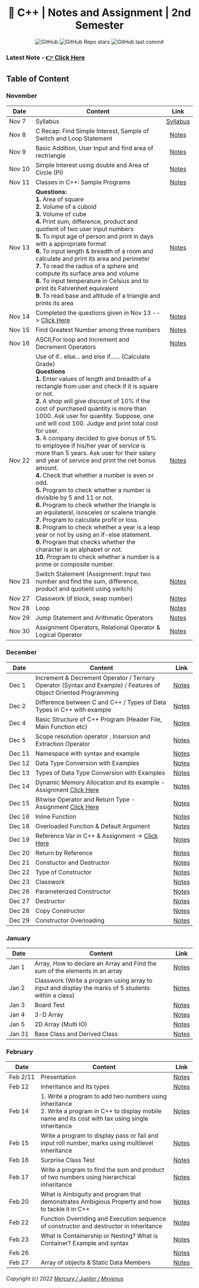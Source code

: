 <div align="center">

<!-- ## Bibek Ghimire is copying my shit 😂😂 -> [Click Here](https://github.com/Ether18/cpp)  -->

# 📜 C++ | Notes and Assignment | 2nd Semester

![GitHub](https://img.shields.io/github/license/zmercury/cpp?style=for-the-badge)
![GitHub Repo stars](https://img.shields.io/github/stars/zmercury/cpp?style=for-the-badge)
![GitHub last commit](https://img.shields.io/github/last-commit/zmercury/cpp?style=for-the-badge)


</div>



<!-- ### Latest Assignment of Dec 14 & 15 - [👉 Click Here](/Assignment/) -->
### Latest Note - [👉 Click Here](#February)
## Table of Content

### November 

|Date|Content|Link|
|--------|---------|:---------:|
|Nov&nbsp;7|Syllabus|[Syllabus](/Notes/00_November/000_Nov7/)|
|Nov&nbsp;8|C Recap: Find Simple Interest, Sample of Switch and Loop Statement|[Notes](/Notes/00_November/001_Nov8/)|
|Nov&nbsp;9|Basic Addition, User Input and find area of rectriangle|[Notes](/Notes/00_November/002_Nov9/)|
|Nov&nbsp;10|Simple Interest using double and Area of Circle (PI)|[Notes](/Notes/00_November/003_Nov10/)|
|Nov 11|Classes in C++: Sample Programs|[Notes](/Notes/00_November/004_Nov11/)|
|Nov 13|**Questions:**<br/>**1.** Area of square <br/> **2.** Volume of a cuboid <br/> **3.** Volume of cube <br/> **4.** Print sum, difference, product and quotient of two user input numbers <br/> **5.** To input age of person and print in days with a appropriate format <br/> **6.** To input length & breadth of a room and calculate and print its area and perimeter <br/> **7.** To read the radius of a sphere and compute its surface area and volume <br/> **8.** To input temperature in Celsius and to print its Fahrenheit equivalent <br/> **9.** To read base and altitude of a triangle and prints its area|[Notes](/Notes/00_November/005_Nov13/)|
|Nov&nbsp;14|Completed the questions given in Nov 13 --> [Click Here](/Notes/00_November/005_Nov13/)|[Notes](/Notes/00_November/006_Nov14/)|
|Nov&nbsp;15|Find Greatest Number among three numbers |[Notes](/Notes/00_November/007_Nov15)|
|Nov&nbsp;16|ASCII,For loop and Increment and Decrement Operators |[Notes](/Notes/00_November/008_Nov16/)|
|Nov&nbsp;22|Use of if.. else... and else if...... (Calculate Grade) <br/> **Questions** <br/> **1.** Enter values of length and breadth of a rectangle from user and check if it is square or not. <br/> **2.** A shop will give discount of 10% if the cost of purchased quantity is more than 1000. Ask user for quantity. Suppose, one unit will cost 100. Judge and print total cost for user. <br/> **3.** A company decided to give bonus of 5% to employee if his/her year of service is more than 5 years. Ask user for their salary and year of service and print the net bonus amount. <br/> **4.** Check that whether a number is even or odd. <br/> **5.** Program to check whether a number is divisible by 5 and 11 or not. <br/> **6.** Program to check whether the triangle is an equilateral, isosceles or scalene triangle. <br/> **7.** Program to calculate profit or loss. <br/> **8.** Program to check whether a year is a leap year or not by using an if-else statement. <br/> **9.** Program that checks whether the character is an alphabet or not. <br/> **10.** Program to check whether a number is a prime or composite number.|[Notes](/Notes/00_November/009_Nov22/) |
|Nov&nbsp;23|Switch Statement (Assignment: Input two number and find the sum, difference, product and quotient using switch)| [Notes](/Notes/00_November/010_Nov23/)|
|Nov&nbsp;27| Classwork (if block, swap number)| [Notes](/Notes/00_November/011_Nov27/)|
|Nov&nbsp;28| Loop | [Notes](/Notes/00_November/012_Nov28/)|
|Nov&nbsp;29| Jump Statement and Arithmatic Operators| [Notes](/Notes/00_November/013_Nov29/)|
|Nov&nbsp;30| Assignment Operators, Relational Operator & Logical Operator | [Notes](/Notes/00_November/014_Nov30/)|


### December

|Date|Content|Link|
|---|---|---|
|Dec&nbsp;1| Increment & Decrement Operator / Ternary Operator (Syntax and Example) / Features of Object Oriented Programming |[Notes](/Notes/01_December/001_Dec1/)|
|Dec&nbsp;2| Difference between C and C++ / Types of Data Types in C++ with example |[Notes](/Notes/01_December/002_Dec2/)|
|Dec&nbsp;4| Basic Structure of C++ Program (Header File, Main Function etc) |[Notes](/Notes/01_December/003_Dec4/)|
|Dec&nbsp;5| Scope resolution operator , Insersion and Extraction Operator |[Notes](/Notes/01_December/004_Dec5/)|
|Dec&nbsp;11| Namespace with syntax and example |[Notes](/Notes/01_December/005_Dec11/)|
|Dec&nbsp;12| Data Type Conversion with Examples  |[Notes](/Notes/01_December/006_Dec12/)|
|Dec&nbsp;13| Types of Data Type Conversion with Examples  |[Notes](/Notes/01_December/007_Dec13/)|
|Dec&nbsp;14| Dynamic Memory Allocation and its example - Assignment [Click Here](/Notes/01_December/008_Dec14#homework)  |[Notes](/Notes/01_December/008_Dec14/)|
|Dec&nbsp;15| Bitwise Operator and Return Type - Assignment [Click Here](/Notes/01_December/009_Dec15#homework) |[Notes](/Notes/01_December/009_Dec15/)|
|Dec&nbsp;16| Inline Function |[Notes](/Notes/01_December/010_Dec16/)|
|Dec&nbsp;18| Overloaded Function & Default Argument |[Notes](/Notes/01_December/011_Dec18/)|
|Dec&nbsp;19| Reference Var in C++ & Assignment -> [Click Here](/Notes/01_December/012_Dec19/) |[Notes](/Notes/01_December/012_Dec19/#homework)|
|Dec&nbsp;20| Return by Reference |[Notes](/Notes/01_December/013_Dec20/)|
|Dec&nbsp;21| Constuctor and Destructor |[Notes](/Notes/01_December/014_Dec21/)|
|Dec&nbsp;22| Type of Constructor |[Notes](/Notes/01_December/015_Dec22/)|
|Dec&nbsp;23| Classwork |[Notes](/Notes/01_December/016_Dec23/)|
|Dec&nbsp;26| Parameterized Constructor |[Notes](/Notes/01_December/017_Dec26/)|
|Dec&nbsp;27| Destructor |[Notes](/Notes/01_December/018_Dec27/)|
|Dec&nbsp;28| Copy Constructor |[Notes](/Notes/01_December/019_Dec28/)|
|Dec&nbsp;29| Constructor Overloading |[Notes](/Notes/01_December/020_Dec29/)|

### January

|Date|Content|Link|
|---|---|---|
|Jan&nbsp;1| Array, How to declare an Array and Find the sum of the elements in an array |[Notes](/Notes/02_January/000_Jan1/)|
|Jan&nbsp;2| Classwork (Write a program using array to input and display the marks of 5 students within a class) |[Notes](/Notes/02_January/001_Jan2/)|
|Jan&nbsp;3| Board Test |[Notes](/Notes/02_January/002_Jan3/)|
|Jan&nbsp;4| 3-D Array |[Notes](/Notes/02_January/003_Jan4/)|
|Jan&nbsp;5| 2D Array (Multi IO)|[Notes](/Notes/02_January/004_Jan5/)|
|Jan&nbsp;31|Base Class and Derived Class|[Notes](/Notes/02_January/005_Jan31/)|

### February

|Date|Content|Link|
|---|---|---|
|Feb&nbsp;2/11|Presentation|[Notes](/Notes/03_February/001_Feb2/)|
|Feb&nbsp;12|Inheritance and Its types|[Notes](/Notes/03_February/002_Feb12/)|
|Feb&nbsp;14|1. Write a program to add two numbers using inheritance <br> 2. Write a program in C++ to display mobile name and its cost with tax using single inheritance|[Notes](/Notes/03_February/003_Feb14/)|
|Feb&nbsp;15|Write a program to display pass or fail and input roll number, marks using multilevel inheritance|[Notes](/Notes/03_February/004_Feb15/)|
|Feb&nbsp;16|Surprise Class Test|[Notes](/Notes/03_February/005_Feb16/)|
|Feb&nbsp;17|Write a program to find the sum and product of two numbers using hierarchical inheritance|[Notes](/Notes/03_February/006_Feb17/)|
|Feb&nbsp;20|What is Ambiguity and program that demonstrates Ambigious Property and how to tackle it in C++ |[Notes](/Notes/03_February/007_Feb20/)|
|Feb&nbsp;22|Function Overriding and Execution sequence of constructor and destructor in inheritance|[Notes](/Notes/03_February/008_Feb22/)|
|Feb&nbsp;23|What is Containership or Nesting? What is Container? Example and syntax|[Notes](/Notes/03_February/009_Feb23/)|
|Feb&nbsp;26||[Notes](/Notes/03_February/010_Feb26/)|
|Feb&nbsp;27|Array of objects & Static Data Members|[Notes](/Notes/03_February/011_Feb27/)|




###### Copyright (c) 2022 [Mercury / Jupiter / Mxvenus](https://nikhilbastola.com.np) 


